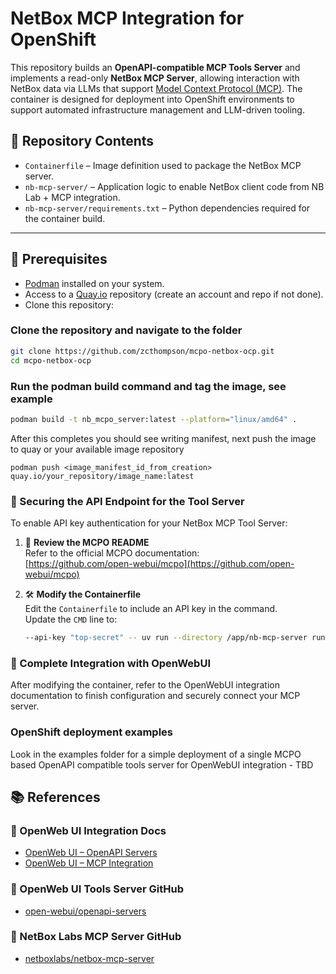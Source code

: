 # NetBox MCP Integration for OpenShift

This repository builds an **OpenAPI-compatible MCP Tools Server** and implements a read-only **NetBox MCP Server**, allowing interaction with NetBox data via LLMs that support [Model Context Protocol (MCP)](https://modelcontextprotocol.io/). The container is designed for deployment into OpenShift environments to support automated infrastructure management and LLM-driven tooling.

## 📆 Repository Contents

- `Containerfile` – Image definition used to package the NetBox MCP server.
- `nb-mcp-server/` – Application logic to enable NetBox client code from NB Lab + MCP integration.
- `nb-mcp-server/requirements.txt` – Python dependencies required for the container build.

---

## 🔧 Prerequisites

- [Podman](https://podman.io/) installed on your system.
- Access to a [Quay.io](https://quay.io) repository (create an account and repo if not done).
- Clone this repository:

### Clone the repository and navigate to the folder

```bash
git clone https://github.com/zcthompson/mcpo-netbox-ocp.git
cd mcpo-netbox-ocp
```

### Run the podman build command and tag the image, see example

```bash
podman build -t nb_mcpo_server:latest --platform="linux/amd64" .
```

After this completes you should see writing manifest, next push the image to quay or your available image repository

```
podman push <image_manifest_id_from_creation> quay.io/your_repository/image_name:latest
```


### 🔐 Securing the API Endpoint for the Tool Server

To enable API key authentication for your NetBox MCP Tool Server:

1. 📖 **Review the MCPO README**  
   Refer to the official MCPO documentation:  
   [https://github.com/open-webui/mcpo](https://github.com/open-webui/mcpo)

2. 🛠️ **Modify the Containerfile**  
   Edit the `Containerfile` to include an API key in the command.  
   Update the `CMD` line to:

   ```bash
   --api-key "top-secret" -- uv run --directory /app/nb-mcp-server run server.py
   ```
### 🔗 Complete Integration with OpenWebUI
After modifying the container, refer to the OpenWebUI integration documentation
to finish configuration and securely connect your MCP server.

### OpenShift deployment examples

Look in the examples folder for a simple deployment of a single MCPO based OpenAPI compatible tools server for OpenWebUI integration - TBD

## 📚 References

### 🔗 OpenWeb UI Integration Docs
- [OpenWeb UI – OpenAPI Servers](https://docs.openwebui.com/openapi-servers/open-webui)
- [OpenWeb UI – MCP Integration](https://docs.openwebui.com/openapi-servers/mcp)

### 🧰 OpenWeb UI Tools Server GitHub
- [open-webui/openapi-servers](https://github.com/open-webui/openapi-servers)

### 🧠 NetBox Labs MCP Server GitHub
- [netboxlabs/netbox-mcp-server](https://github.com/netboxlabs/netbox-mcp-server)
